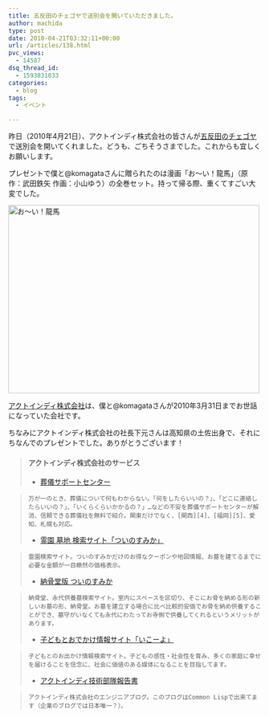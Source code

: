 ```yaml
---
title: 五反田のチェゴヤで送別会を開いていただきました。
author: machida
type: post
date: 2010-04-21T03:32:11+00:00
url: /articles/138.html
pvc_views:
  - 14587
dsq_thread_id:
  - 1593831033
categories:
  - blog
tags:
  - イベント

---
```

昨日（2010年4月21日）、アクトインディ株式会社の皆さんが[五反田のチェゴヤ][1]で送別会を開いてくれました。どうも、ごちそうさまでした。これからも宜しくお願いします。

プレゼントで僕と@komagataさんに贈られたのは漫画「お～い！龍馬」（原作：武田鉄矢 作画：小山ゆう）の全巻セット。持って帰る際、重くてすごい大変でした。

<p class="center">
  <a href="http://www.flickr.com/photos/fjord_llc/4537856843/" title="お～い！龍馬 by 町田 哲平（teppei machida）, on Flickr"><img src="http://farm5.static.flickr.com/4065/4537856843_0c04c20fd7.jpg" width="500" height="375" alt="お～い！龍馬" /></a>
</p>

[アクトインディ株式会社][2]は、僕と@komagataさんが2010年3月31日までお世話になっていた会社です。
  
ちなみにアクトインディ株式会社の社長下元さんは高知県の土佐出身で、それにちなんでのプレゼントでした。ありがとうございます！

> #### アクトインディ株式会社のサービス
> 
>   * [葬儀サポートセンター][3]
  
>     万が一のとき、葬儀について何もわからない。「何をしたらいいの？」、「どこに連絡したらいいの？」、「いくらくらいかかるの？」…などの不安を葬儀サポートセンターが解消、信頼できる葬儀社を無料で紹介。関東だけでなく、[関西][4]、[福岡][5]、愛知、札幌も対応。 
>   * [霊園 墓地 検索サイト「ついのすみか」][6]
  
>     霊園検索サイト。ついのすみかだけのお得なクーポンや地図情報、お墓を建てるまでに必要な金額が一目瞭然の価格表示。 
>   * [納骨堂版 ついのすみか][7]
  
>     納骨堂、永代供養墓検索サイト。室内にスペースを区切り、そこにお骨を納める形の新しいお墓の形、納骨堂。お墓を建立する場合に比べ比較的安価でお骨を納め供養することができ、墓守がいなくても永代にわたってお寺側で供養してくれるというメリットがあります。
>   * [子どもとおでかけ情報サイト「いこーよ」][8]
  
>     子どもとのお出かけ情報検索サイト。子どもの感性・社会性を育み、多くの家庭に幸せを届けることを信念に、社会に価値のある媒体になることを目指してます。
>   * [アクトインディ技術部隊報告書][9]
  
>     アクトインディ株式会社のエンジニアブログ。このブログはCommon Lispで出来てます（企業のブログでは日本唯一？）。

 [1]: http://www.chegoya.com/shop/nishigotanda.html
 [2]: http://www.actindi.com/
 [3]: http://www.sougi-support.net/
 [4]: http://www.sougi-west.net/
 [5]: http://www.sougi-kyushu.net/
 [6]: http://www.tsuino-sumika.com/
 [7]: http://noukotsu.net/
 [8]: http://iko-yo.net/
 [9]: http://tech.actindi.net/